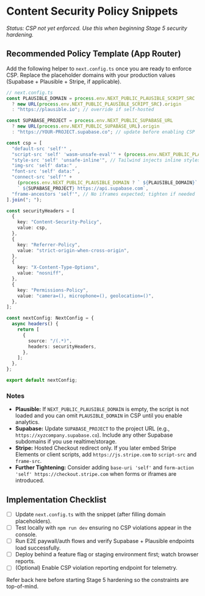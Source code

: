 # Content Security Policy Snippets

_Status: CSP not yet enforced. Use this when beginning Stage 5 security hardening._

## Recommended Policy Template (App Router)
Add the following helper to `next.config.ts` once you are ready to enforce CSP. Replace the placeholder domains with your production values (Supabase + Plausible + Stripe, if applicable).

```ts
// next.config.ts
const PLAUSIBLE_DOMAIN = process.env.NEXT_PUBLIC_PLAUSIBLE_SCRIPT_SRC
  ? new URL(process.env.NEXT_PUBLIC_PLAUSIBLE_SCRIPT_SRC).origin
  : "https://plausible.io"; // override if self-hosted

const SUPABASE_PROJECT = process.env.NEXT_PUBLIC_SUPABASE_URL
  ? new URL(process.env.NEXT_PUBLIC_SUPABASE_URL).origin
  : "https://YOUR-PROJECT.supabase.co"; // update before enabling CSP

const csp = [
  "default-src 'self'" ,
  "script-src 'self' 'wasm-unsafe-eval'" + (process.env.NEXT_PUBLIC_PLAUSIBLE_DOMAIN ? ` ${PLAUSIBLE_DOMAIN}` : ""),
  "style-src 'self' 'unsafe-inline'", // Tailwind injects inline styles at build time
  "img-src 'self' data:" ,
  "font-src 'self' data:" ,
  "connect-src 'self'" +
    (process.env.NEXT_PUBLIC_PLAUSIBLE_DOMAIN ? ` ${PLAUSIBLE_DOMAIN}` : "") +
    ` ${SUPABASE_PROJECT} https://api.supabase.com`,
  "frame-ancestors 'self'", // No iframes expected; tighten if needed
].join("; ");

const securityHeaders = [
  {
    key: "Content-Security-Policy",
    value: csp,
  },
  {
    key: "Referrer-Policy",
    value: "strict-origin-when-cross-origin",
  },
  {
    key: "X-Content-Type-Options",
    value: "nosniff",
  },
  {
    key: "Permissions-Policy",
    value: "camera=(), microphone=(), geolocation=()",
  },
];

const nextConfig: NextConfig = {
  async headers() {
    return [
      {
        source: "/(.*)",
        headers: securityHeaders,
      },
    ];
  },
};

export default nextConfig;
```

### Notes
- **Plausible:** If `NEXT_PUBLIC_PLAUSIBLE_DOMAIN` is empty, the script is not loaded and you can omit `PLAUSIBLE_DOMAIN` in CSP until you enable analytics.
- **Supabase:** Update `SUPABASE_PROJECT` to the project URL (e.g., `https://xyzcompany.supabase.co`). Include any other Supabase subdomains if you use realtime/storage.
- **Stripe:** Hosted Checkout redirect only. If you later embed Stripe Elements or client scripts, add `https://js.stripe.com` to `script-src` and `frame-src`.
- **Further Tightening:** Consider adding `base-uri 'self'` and `form-action 'self' https://checkout.stripe.com` when forms or iframes are introduced.

## Implementation Checklist
- [ ] Update `next.config.ts` with the snippet (after filling domain placeholders).
- [ ] Test locally with `npm run dev` ensuring no CSP violations appear in the console.
- [ ] Run E2E paywall/auth flows and verify Supabase + Plausible endpoints load successfully.
- [ ] Deploy behind a feature flag or staging environment first; watch browser reports.
- [ ] (Optional) Enable CSP violation reporting endpoint for telemetry.

Refer back here before starting Stage 5 hardening so the constraints are top-of-mind.
